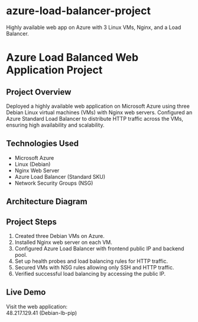# azure-load-balancer-project
Highly available web app on Azure with 3 Linux VMs, Nginx, and a Load Balancer.
# Azure Load Balanced Web Application Project

## Project Overview
Deployed a highly available web application on Microsoft Azure using three Debian Linux virtual machines (VMs) with Nginx web servers. Configured an Azure Standard Load Balancer to distribute HTTP traffic across the VMs, ensuring high availability and scalability.

## Technologies Used
- Microsoft Azure
- Linux (Debian)
- Nginx Web Server
- Azure Load Balancer (Standard SKU)
- Network Security Groups (NSG)

## Architecture Diagram



## Project Steps
1. Created three Debian VMs on Azure.
2. Installed Nginx web server on each VM.
3. Configured Azure Load Balancer with frontend public IP and backend pool.
4. Set up health probes and load balancing rules for HTTP traffic.
5. Secured VMs with NSG rules allowing only SSH and HTTP traffic.
6. Verified successful load balancing by accessing the public IP.

## Live Demo
Visit the web application:  
48.217.129.41 (Debian-lb-pip)


